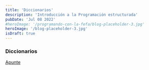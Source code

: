 ```yaml
---
title: 'Diccionarios'
description: 'Introducción a la Programación estructurada'
pubDate: 'Jul 08 2022'
#heroImage: '/programando-con-la-fefa/blog-placeholder-3.jpg'
heroImage: '/blog-placeholder-3.jpg'
isDraft: true
---
```


### Diccionarios
<a href="https://docs.google.com/document/d/1Up9HHx_AnuK1UqLfJuD73Ma5FNpmxp_37AlgF7P93b8/" target="_blank">Apunte</a>